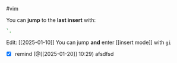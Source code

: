 #vim

You can **jump** to the **last insert** with:
```bash
`.
```

Edit: [[2025-01-10]]
You can jump **and** enter [[insert mode]] with `gi`

- [x] remind (@[[2025-01-20]] 10:29)
afsdfsd